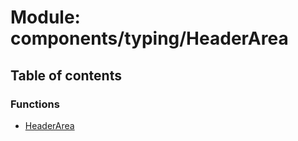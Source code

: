 # Module: components/typing/HeaderArea

## Table of contents

### Functions

- [HeaderArea](../functions/components_typing_HeaderArea.HeaderArea.md)
